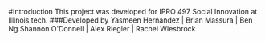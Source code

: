 #Introduction
This project was developed for IPRO 497 Social Innovation at Illinois tech.
###Developed by
Yasmeen Hernandez | Brian Massura | Ben Ng
Shannon O'Donnell | Alex Riegler | Rachel Wiesbrock
